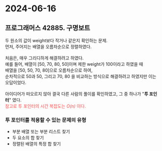 # 2024-06-16

## 프로그래머스 42885. 구명보트
두 원소의 값이 weight보다 작거나 같은지 확인하는 문제.<br>
먼저, 주어지는 배열을 오름차순으로 정렬하였다.<br>
<br>
처음은, 매우 그리디하게 해결하려고 하였다.<br>
예를 들어, 배열이 [50, 70, 80, 50]이며 제한 weight가 100이라고 하였을 때<br>
배열을 [50, 50, 70, 80]으로 오름차순으로 하여,<br>
순차적으로 50과 50, 그리고 70, 80 을 비교하는 방식으로 해결하려고 하였지만 이는 오답이었다.<br>
<br>
아이디어가 떠오르지 않아 결국 다른 사람의 풀이를 확인하였고, 그 중 하나가 "**투 포인터**" 였다.<br>
<span style="color:#FF4B4B">
참고로 투 포인터의 시간 복잡도는 *O(n)* 이다. </span>

### 투 포인터를 적용할 수 있는 문제의 유형
* 부분 배열 또는 부분 리스트 찾기
* 두 요소의 합 찾기
* 정렬된 배열의 특정 합 찾기
